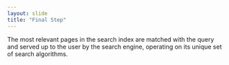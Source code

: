 ```yaml
---
layout: slide
title: "Final Step"
---
```


The most relevant pages in the search index are matched with the query
and served up to the user by the search engine, operating on its unique
set of search algorithms.
